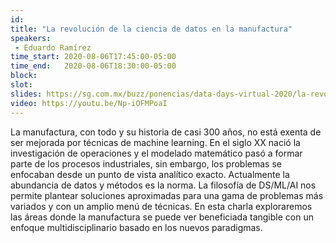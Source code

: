 ```yaml
---
id: 
title: "La revolución de la ciencia de datos en la manufactura"
speakers:
 - Eduardo Ramírez
time_start: 2020-08-06T17:45:00-05:00
time_end:   2020-08-06T18:30:00-05:00
block: 
slot: 
slides: https://sg.com.mx/buzz/ponencias/data-days-virtual-2020/la-revolucion-de-la-ciencia-de-datos-en-la-manufactura
video: https://youtu.be/Np-iOFMPoaI
---
```


La manufactura, con todo y su historia de casi 300 años, no está exenta de ser mejorada por técnicas de machine learning. En el siglo XX nació la investigación de operaciones y el modelado matemático pasó a formar parte de los procesos industriales, sin embargo, los problemas se enfocaban desde un punto de vista analítico exacto. Actualmente la abundancia de datos y métodos es la norma. La filosofía de DS/ML/AI nos permite plantear soluciones aproximadas para una gama de problemas más variados y con un amplio menú de técnicas. En esta charla exploraremos las áreas donde la manufactura se puede ver beneficiada tangible con un enfoque multidisciplinario basado en los nuevos paradigmas.